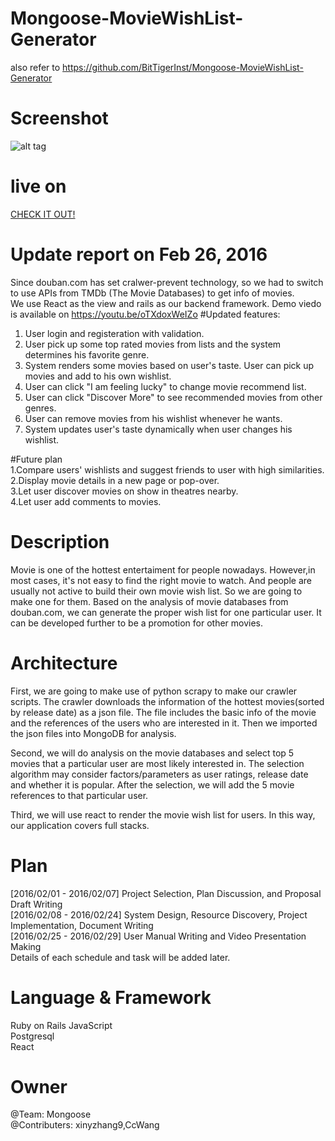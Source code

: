 # Mongoose-MovieWishList-Generator
also refer to https://github.com/BitTigerInst/Mongoose-MovieWishList-Generator
# Screenshot  
![alt tag](https://raw.githubusercontent.com/BitTigerInst/Mongoose-MovieWishList-Generator/master/screen.png)  
# live on  
[CHECK IT OUT!](http://52.11.63.40/) 
# Update report on Feb 26, 2016  
Since douban.com has set cralwer-prevent technology, so we had to switch to use APIs from TMDb (The Movie Databases) to get info of movies.  
We use React as the view and rails as our backend framework.
Demo viedo is available on https://youtu.be/oTXdoxWeIZo
#Updated features:  
1. User login and registeration with validation.  
2. User pick up some top rated movies from lists and the system determines his favorite genre. 
3. System renders some movies based on user's taste. User can pick up movies and add to his own wishlist.  
4. User can click "I am feeling lucky" to change movie recommend list.  
5. User can click "Discover More" to see recommended movies from other genres.  
6. User can remove movies from his wishlist whenever he wants.
7. System updates user's taste dynamically when user changes his wishlist.

#Future plan  
1.Compare users' wishlists and suggest friends to user with high similarities.    
2.Display movie details in a new page or pop-over.  
3.Let user discover movies on show in theatres nearby.  
4.Let user add comments to movies.  
# Description  
Movie is one of the hottest entertaiment for people nowadays. However,in most cases, it's not easy to find the right movie to watch. And people are usually not active to build their own movie wish list. So we are going to make one for them. Based on the analysis of movie databases from douban.com, we can generate the proper wish list for one particular user. It can be developed further to be a promotion for other movies.

# Architecture
First, we are going to make use of python scrapy to make our crawler scripts. The crawler downloads the information of the hottest movies(sorted by release date) as a json file. The file includes the basic info of the movie and the references of the users who are interested in it. Then we imported the json files into MongoDB for analysis.  
  
Second, we will do analysis on the movie databases and select top 5 movies that a particular user are most likely interested in. The selection algorithm may consider factors/parameters as user ratings, release date and whether it is popular. After the selection, we will add the 5 movie references to that particular user.  
  
Third, we will use react to render the movie wish list for users. In this way, our application covers full stacks.  
# Plan
[2016/02/01 - 2016/02/07] Project Selection, Plan Discussion, and Proposal Draft Writing  
[2016/02/08 - 2016/02/24] System Design, Resource Discovery, Project Implementation, Document Writing  
[2016/02/25 - 2016/02/29] User Manual Writing and Video Presentation Making  
Details of each schedule and task will be added later.  
 
# Language & Framework  
Ruby on Rails
JavaScript  
Postgresql  
React  
# Owner
@Team: Mongoose  
@Contributers: xinyzhang9,CcWang
